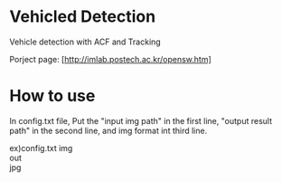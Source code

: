 # Vehicled Detection
Vehicle detection with ACF and Tracking

Porject page: [http://imlab.postech.ac.kr/opensw.htm]




# How to use
In config.txt file,
Put the "input img path" in the first line, "output result path" in the second line, and img format int third line.

ex)config.txt
img\
out\
jpg
